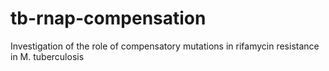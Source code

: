 # tb-rnap-compensation
Investigation of the role of compensatory mutations in rifamycin resistance in M. tuberculosis 
